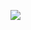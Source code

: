 ![](https://github.com/shotapailodze/Navigation-Nation/assets/55694002/44475036-efd4-40b4-a1d7-8778947ee2f1)
